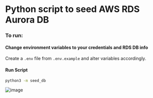 # Python script to seed AWS RDS Aurora DB

### To run:

#### Change environment variables to your credentials and RDS DB info
Create a `.env` file from `.env.example` and alter variables accordingly.

#### Run Script
```bash
python3 -m seed_db
```

![image](https://github.com/aww2539/IPaC-Test-v2/assets/52324276/de52983f-8679-4298-be6b-01cc442f2058)
